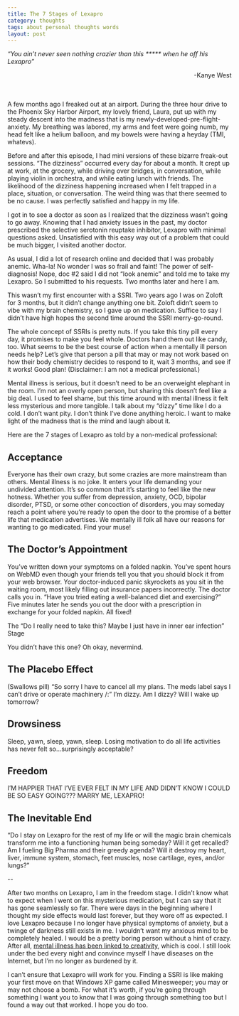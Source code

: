 ```yaml
---
title: The 7 Stages of Lexapro
category: thoughts
tags: about personal thoughts words
layout: post
---
```


_“You ain’t never seen nothing crazier than this ***** when he off his Lexapro”_

<div style="text-align: right">-Kanye West</div>
<br/><br/>

A few months ago I freaked out at an airport. During the three hour drive to the Phoenix Sky Harbor Airport, my lovely friend, Laura, put up with my steady descent into the madness that is my newly-developed-pre-flight-anxiety. My breathing was labored, my arms and feet were going numb, my head felt like a helium balloon, and my bowels were having a heyday (TMI, whatevs).

Before and after this episode, I had mini versions of these bizarre freak-out sessions. “The dizziness” occurred every day for about a month. It crept up at work, at the grocery, while driving over bridges, in conversation, while playing violin in orchestra, and while eating lunch with friends. The likelihood of the dizziness happening increased when I felt trapped in a place, situation, or conversation. The weird thing was that there seemed to be no cause. I was perfectly satisfied and happy in my life.

I got in to see a doctor as soon as I realized that the dizziness wasn’t going to go away. Knowing that I had anxiety issues in the past, my doctor prescribed the selective serotonin reuptake inhibitor, Lexapro with minimal questions asked. Unsatisfied with this easy way out of a problem that could be much bigger, I visited another doctor.

As usual, I did a lot of research online and decided that I was probably anemic. Wha-la! No wonder I was so frail and faint! The power of self-diagnosis! Nope, doc #2 said I did not “look anemic” and told me to take my Lexapro. So I submitted to his requests. Two months later and here I am.

This wasn’t my first encounter with a SSRI. Two years ago I was on Zoloft for 3 months, but it didn’t change anything one bit. Zoloft didn’t seem to vibe with my brain chemistry, so I gave up on medication. Suffice to say I didn’t have high hopes the second time around the SSRI merry-go-round.

The whole concept of SSRIs is pretty nuts. If you take this tiny pill every day, it promises to make you feel whole. Doctors hand them out like candy, too. What seems to be the best course of action when a mentally ill person needs help? Let’s give that person a pill that may or may not work based on how their body chemistry decides to respond to it, wait 3 months, and see if it works! Good plan! (Disclaimer: I am not a medical professional.)

Mental illness is serious, but it doesn’t need to be an overweight elephant in the room. I’m not an overly open person, but sharing this doesn’t feel like a big deal. I used to feel shame, but this time around with mental illness it felt less mysterious and more tangible. I talk about my “dizzy” time like I do a cold. I don’t want pity. I don’t think I’ve done anything heroic. I want to make light of the madness that is the mind and laugh about it.

Here are the 7 stages of Lexapro as told by a non-medical professional:


## Acceptance

Everyone has their own crazy, but some crazies are more mainstream than others. Mental illness is no joke. It enters your life demanding your undivided attention. It’s so common that it’s starting to feel like the new hotness. Whether you suffer from depression, anxiety, OCD, bipolar disorder, PTSD, or some other concoction of disorders, you may someday reach a point where you’re ready to open the door to the promise of a better life that medication advertises. We mentally ill folk all have our reasons for wanting to go medicated. Find your muse!

## The Doctor’s Appointment

You’ve written down your symptoms on a folded napkin. You’ve spent hours on WebMD even though your friends tell you that you should block it from your web browser. Your doctor-induced panic skyrockets as you sit in the waiting room, most likely filling out insurance papers incorrectly. The doctor calls you in. “Have you tried eating a well-balanced diet and exercising?” Five minutes later he sends you out the door with a prescription in exchange for your folded napkin. All fixed!

The “Do I really need to take this? Maybe I just have in inner ear infection” Stage

You didn’t have this one? Oh okay, nevermind.

## The Placebo Effect

(Swallows pill) “So sorry I have to cancel all my plans. The meds label says I can’t drive or operate machinery /:” I’m dizzy. Am I dizzy? Will I wake up tomorrow?

## Drowsiness

Sleep, yawn, sleep, yawn, sleep. Losing motivation to do all life activities has never felt so...surprisingly acceptable?

## Freedom

I’M HAPPIER THAT I’VE EVER FELT IN MY LIFE AND DIDN’T KNOW I COULD BE SO EASY GOING??? MARRY ME, LEXAPRO!

## The Inevitable End

“Do I stay on Lexapro for the rest of my life or will the magic brain chemicals transform me into a functioning human being someday? Will it get recalled? Am I fueling Big Pharma and their greedy agenda? Will it destroy my heart, liver, immune system, stomach, feet muscles, nose cartilage, eyes, and/or lungs?”

--

After two months on Lexapro, I am in the freedom stage. I didn’t know what to expect when I went on this mysterious medication, but I can say that it has gone seamlessly so far. There were days in the beginning where I thought my side effects would last forever, but they wore off as expected. I love Lexapro because I no longer have physical symptoms of anxiety, but a twinge of darkness still exists in me. I wouldn’t want my anxious mind to be completely healed. I would be a pretty boring person without a hint of crazy. After all, [mental illness has been linked to creativity](https://www.fastcompany.com/1681970/does-creativity-come-with-a-price-new-insight-on-creatives-and-mental-illness), which is cool. I still look under the bed every night and convince myself I have diseases on the Internet, but I’m no longer as burdened by it.

I can’t ensure that Lexapro will work for you. Finding a SSRI is like making your first move on that Windows XP game called Minesweeper; you may or may not choose a bomb. For what it’s worth, if you’re going through something I want you to know that I was going through something too but I found a way out that worked. I hope you do too.
